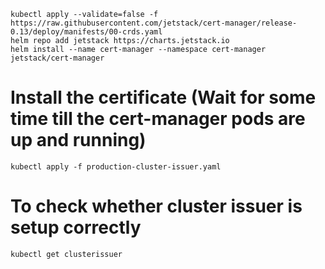 ```
kubectl apply --validate=false -f https://raw.githubusercontent.com/jetstack/cert-manager/release-0.13/deploy/manifests/00-crds.yaml
helm repo add jetstack https://charts.jetstack.io
helm install --name cert-manager --namespace cert-manager jetstack/cert-manager
```

# Install the certificate (Wait for some time till the cert-manager pods are up and running)

```
kubectl apply -f production-cluster-issuer.yaml
```

# To check whether cluster issuer is setup correctly

```
kubectl get clusterissuer
```